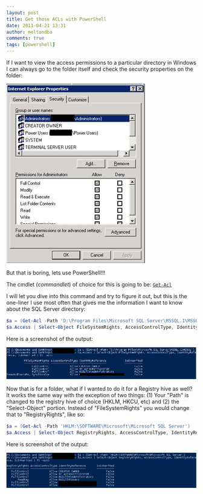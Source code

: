 ```yaml
---
layout: post
title: Get those ACLs with PowerShell
date: 2011-04-21 13:31
author: meltondba
comments: true
tags: [powershell]
---
```


If I want to view the access permissions to a particular directory in Windows I can always go to the folder itself and check the security properties on the folder:

![](/img/securitytab.jpg)

But that is boring, lets use PowerShell!!!

The cmdlet (_commandlet_) of choice for this is going to be: <a href="http://technet.microsoft.com/en-us/library/dd347635.aspx" target="_blank">`Get-Acl`</a>

I will let you dive into this command and try to figure it out, but this is the one-liner I use most often that gives me the information I want to know about the SQL Server directory:

```powershell
$a = (Get-Acl -Path 'D:\Program Files\Microsoft SQL Server\MSSQL.1\MSSQL')
$a.Access | Select-Object FileSystemRights, AccessControlType, IdentityReference, IsInherited | ft -auto
```

Here is a screenshot of the output:

![](/img/folder_acl.jpg)

Now that is for a folder, what if I wanted to do it for a Registry hive as well? It works the same way with the exception of two things: (1) Your "Path" is changed to the registry hive of choice (HKLM, HKCU, etc) and (2) the "Select-Object" portion. Instead of "FileSystemRights" you would change that to "RegistryRights", like so:

```powershell
$a = (Get-Acl -Path 'HKLM:\SOFTWARE\Microsoft\Microsoft SQL Server')
$a.Access | Select-Object RegistryRights, AccessControlType, IdentityReference, IsInherited | ft -auto
```

Here is screenshot of the output:

![](/img/hklm_acl1.jpg)
